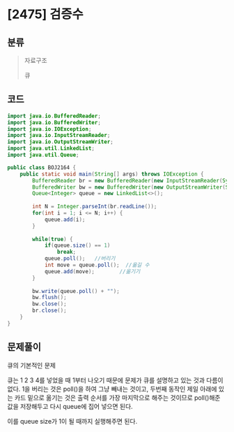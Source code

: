 # [2475] 검증수

## 분류
> 자료구조
>
> 큐

## 코드
```java
import java.io.BufferedReader;
import java.io.BufferedWriter;
import java.io.IOException;
import java.io.InputStreamReader;
import java.io.OutputStreamWriter;
import java.util.LinkedList;
import java.util.Queue;

public class BOJ2164 {
	public static void main(String[] args) throws IOException {
		BufferedReader br = new BufferedReader(new InputStreamReader(System.in));
		BufferedWriter bw = new BufferedWriter(new OutputStreamWriter(System.out));
		Queue<Integer> queue = new LinkedList<>();
		
		int N = Integer.parseInt(br.readLine());
		for(int i = 1; i <= N; i++) {
			queue.add(i);
		}
		
		while(true) {
			if(queue.size() == 1)
				break;
			queue.poll();	//버리기
			int move = queue.poll();  //옮길 수
			queue.add(move);		//옮기기
		}
		
		bw.write(queue.poll() + "");
		bw.flush();
		bw.close();
		br.close();
	}
}
```

## 문제풀이

큐의 기본적인 문제

큐는 1 2 3 4를 넣었을 때 1부터 나오기 때문에 문제가 큐를 설명하고 있는 것과 다름이 없다. 1을 버리는 것은 poll()을 하여 그냥 빼내는 것이고, 두번째 동작인 제일 아래에 있는 카드 밑으로 옮기는 것은 출력 순서를 가장 마지막으로 해주는 것이므로 poll()해준 값을 저장해두고 다시 queue에 집어 넣으면 된다.

이를 queue size가 1이 될 때까지 실행해주면 된다.
